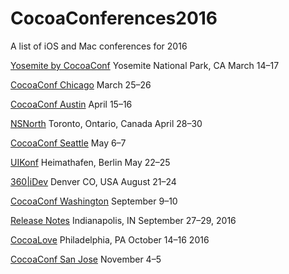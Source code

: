 # CocoaConferences2016
A list of iOS and Mac conferences for 2016

[Yosemite by CocoaConf](http://cocoaconf.com/yosemite)
Yosemite National Park, CA
March 14–17

[CocoaConf Chicago](http://cocoaconf.com/chicago-2016/home)
March 25–26

[CocoaConf Austin](http://cocoaconf.com/austin-2016/home)
April 15–16

[NSNorth](http://nsnorth.ca) 
Toronto, Ontario, Canada
April 28–30

[CocoaConf Seattle](http://cocoaconf.com/seattle-2016/home)
May 6–7 

[UIKonf](http://www.uikonf.com) 
Heimathafen, Berlin
May 22–25

[360|iDev](http://360idev.com)
Denver CO, USA
August 21–24


[CocoaConf Washington](http://cocoaconf.com/dc-2016/home)
September 9–10

[Release Notes](http://releasenotes.tv/conference/) 
Indianapolis, IN
September 27–29, 2016

[CocoaLove](http://cocoalove.org) 
Philadelphia, PA
October 14–16 2016

[CocoaConf San Jose](http://cocoaconf.com/sanjose-2016/home)
November 4–5 
